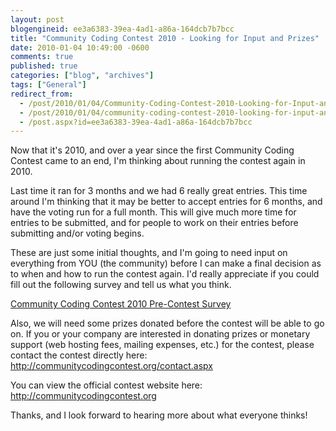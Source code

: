 ```yaml
---
layout: post
blogengineid: ee3a6383-39ea-4ad1-a86a-164dcb7b7bcc
title: "Community Coding Contest 2010 - Looking for Input and Prizes"
date: 2010-01-04 10:49:00 -0600
comments: true
published: true
categories: ["blog", "archives"]
tags: ["General"]
redirect_from: 
  - /post/2010/01/04/Community-Coding-Contest-2010-Looking-for-Input-and-Prizes
  - /post/2010/01/04/community-coding-contest-2010-looking-for-input-and-prizes
  - /post.aspx?id=ee3a6383-39ea-4ad1-a86a-164dcb7b7bcc
---
```

<!-- more -->

Now that it's 2010, and over a year since the first Community Coding Contest came to an end, I'm thinking about running the contest again in 2010.

Last time it ran for 3 months and we had 6 really great entries. This time around I'm thinking that it may be better to accept entries for 6 months, and have the voting run for a full month. This will give much more time for entries to be submitted, and for people to work on their entries before submitting and/or voting begins.

These are just some initial thoughts, and I'm going to need input on everything from YOU (the community) before I can make a final decision as to when and how to run the contest again. I'd really appreciate if you could fill out the following survey and tell us what you think.

<a rel="nofollow" href="http://surveys.polldaddy.com/s/7D3CD4CE6AD1DCDC/">Community Coding Contest 2010 Pre-Contest Survey</a>

Also, we will need some prizes donated before the contest will be able to go on. If you or your company are interested in donating prizes or monetary support (web hosting fees, mailing expenses, etc.) for the contest, please contact the contest directly here: <a rel="nofollow" href="http://communitycodingcontest.org/contact.aspx">http://communitycodingcontest.org/contact.aspx </a>

You can view the official contest website here: <a href="http://communitycodingcontest.org">http://communitycodingcontest.org</a>

Thanks, and I look forward to hearing more about what everyone thinks!
